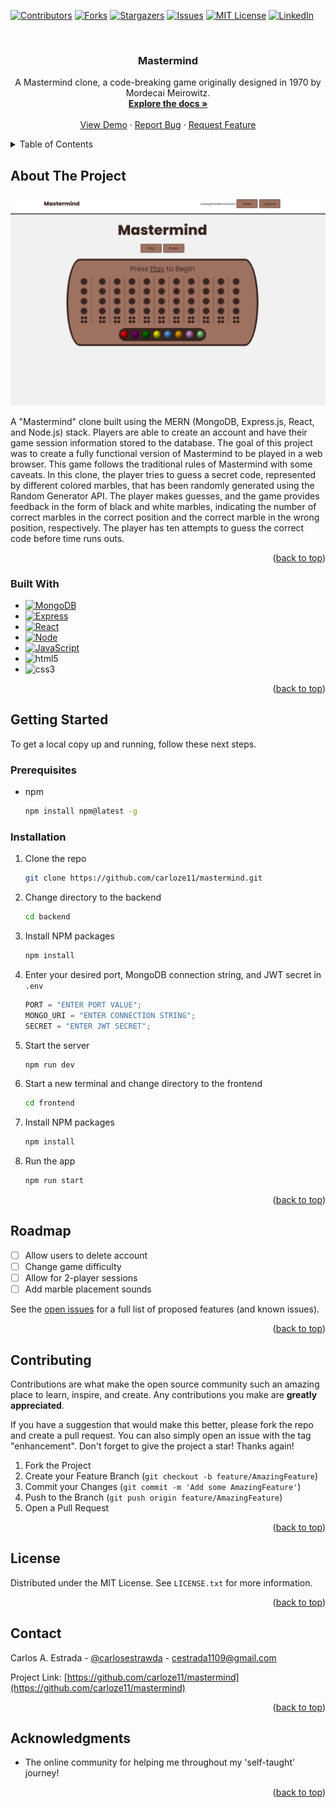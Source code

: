 <a name="readme-top"></a>

<!-- PROJECT SHIELDS -->

[![Contributors][contributors-shield]][contributors-url]
[![Forks][forks-shield]][forks-url]
[![Stargazers][stars-shield]][stars-url]
[![Issues][issues-shield]][issues-url]
[![MIT License][license-shield]](./LICENSE.txt)
[![LinkedIn][linkedin-shield]][linkedin-url]

<!-- PROJECT LOGO -->
<br />
<div align="center">
  <!-- <a href="https://github.com/carloze11/mastermind">
    <img src="images/logo.png" alt="Logo" width="80" height="80">
  </a> -->

<h3 align="center">Mastermind</h3>

  <p align="center">
  A Mastermind clone, a code-breaking game originally designed in 1970 by Mordecai Meirowitz.  
    <br />
    <a href="https://github.com/carloze11/mastermind"><strong>Explore the docs »</strong></a>
    <br />
    <br />
    <a href="https://github.com/carloze11/mastermind">View Demo</a>
    ·
    <a href="https://github.com/carloze11/mastermind/issues">Report Bug</a>
    ·
    <a href="https://github.com/carloze11/mastermind/issues">Request Feature</a>
  </p>
</div>

<!-- TABLE OF CONTENTS -->
<details>
  <summary>Table of Contents</summary>
  <ol>
    <li>
      <a href="#about-the-project">About The Project</a>
      <ul>
        <li><a href="#built-with">Built With</a></li>
      </ul>
    </li>
    <li>
      <a href="#getting-started">Getting Started</a>
      <ul>
        <li><a href="#prerequisites">Prerequisites</a></li>
        <li><a href="#installation">Installation</a></li>
      </ul>
    </li>
    <li><a href="#usage">Usage</a></li>
    <li><a href="#roadmap">Roadmap</a></li>
    <li><a href="#contributing">Contributing</a></li>
    <li><a href="#license">License</a></li>
    <li><a href="#contact">Contact</a></li>
    <li><a href="#acknowledgments">Acknowledgments</a></li>
  </ol>
</details>

<!-- ABOUT THE PROJECT -->

## About The Project

![Project Screen Shot][project-screenshot] <!-- (https://example.com) -->

A "Mastermind" clone built using the MERN (MongoDB, Express.js, React, and Node.js) stack. Players are able to create an account and have their game session information stored to the database. The goal of this project was to create a fully functional version of Mastermind to be played in a web browser. This game follows the traditional rules of Mastermind with some caveats. In this clone, the player tries to guess a secret code, represented by different colored marbles, that has been randomly generated using the Random Generator API. The player makes guesses, and the game provides feedback in the form of black and white marbles, indicating the number of correct marbles in the correct position and the correct marble in the wrong position, respectively. The player has ten attempts to guess the correct code before time runs outs.

<p align="right">(<a href="#readme-top">back to top</a>)</p>

### Built With

-   [![MongoDB][mongodb.com]][mongodb-url]
-   [![Express][express.js]][express-url]
-   [![React][react]][express-url]
-   [![Node][node.js]][node-url]
-   [![JavaScript][javascript.com]][javascript-url]
-   ![html5]
-   ![css3]

<p align="right">(<a href="#readme-top">back to top</a>)</p>

<!-- GETTING STARTED -->

## Getting Started

To get a local copy up and running, follow these next steps.

### Prerequisites

-   npm
    ```sh
    npm install npm@latest -g
    ```

### Installation

1. Clone the repo
    ```sh
    git clone https://github.com/carloze11/mastermind.git
    ```
2. Change directory to the backend
    ```sh
    cd backend
    ```
3. Install NPM packages
    ```sh
    npm install
    ```
4. Enter your desired port, MongoDB connection string, and JWT secret in `.env`
    ```js
    PORT = "ENTER PORT VALUE";
    MONGO_URI = "ENTER CONNECTION STRING";
    SECRET = "ENTER JWT SECRET";
    ```
5. Start the server
    ```sh
    npm run dev
    ```
6. Start a new terminal and change directory to the frontend
    ```sh
    cd frontend
    ```
7. Install NPM packages
    ```sh
    npm install
    ```
8. Run the app
    ```sh
    npm run start
    ```

<p align="right">(<a href="#readme-top">back to top</a>)</p>

<!-- ROADMAP -->

## Roadmap

-   [ ] Allow users to delete account
-   [ ] Change game difficulty
-   [ ] Allow for 2-player sessions
-   [ ] Add marble placement sounds

See the [open issues](https://github.com/carloze11/mastermind/issues) for a full list of proposed features (and known issues).

<p align="right">(<a href="#readme-top">back to top</a>)</p>

<!-- CONTRIBUTING -->

## Contributing

Contributions are what make the open source community such an amazing place to learn, inspire, and create. Any contributions you make are **greatly appreciated**.

If you have a suggestion that would make this better, please fork the repo and create a pull request. You can also simply open an issue with the tag "enhancement".
Don't forget to give the project a star! Thanks again!

1. Fork the Project
2. Create your Feature Branch (`git checkout -b feature/AmazingFeature`)
3. Commit your Changes (`git commit -m 'Add some AmazingFeature'`)
4. Push to the Branch (`git push origin feature/AmazingFeature`)
5. Open a Pull Request

<p align="right">(<a href="#readme-top">back to top</a>)</p>

<!-- LICENSE -->

## License

Distributed under the MIT License. See `LICENSE.txt` for more information.

<p align="right">(<a href="#readme-top">back to top</a>)</p>

<!-- CONTACT -->

## Contact

Carlos A. Estrada - [@carlosestrawda](https://twitter.com/carlosestrawda) - cestrada1109@gmail.com

Project Link: [https://github.com/carloze11/mastermind](https://github.com/carloze11/mastermind)

<p align="right">(<a href="#readme-top">back to top</a>)</p>

<!-- ACKNOWLEDGMENTS -->

## Acknowledgments

-   The online community for helping me throughout my 'self-taught' journey!

<p align="right">(<a href="#readme-top">back to top</a>)</p>

<!-- MARKDOWN LINKS & IMAGES -->
<!-- https://www.markdownguide.org/basic-syntax/#reference-style-links -->

[contributors-shield]: https://img.shields.io/github/contributors/carloze11/mastermind.svg?style=for-the-badge
[contributors-url]: https://github.com/carloze11/mastermind/graphs/contributors
[forks-shield]: https://img.shields.io/github/forks/carloze11/mastermind.svg?style=for-the-badge
[forks-url]: https://github.com/carloze11/mastermind/network/members
[stars-shield]: https://img.shields.io/github/stars/carloze11/mastermind.svg?style=for-the-badge
[stars-url]: https://github.com/carloze11/mastermind/stargazers
[issues-shield]: https://img.shields.io/github/issues/carloze11/mastermind.svg?style=for-the-badge
[issues-url]: https://github.com/carloze11/mastermind/issues
[license-shield]: https://img.shields.io/github/license/carloze11/mastermind.svg?style=for-the-badge
[license-url]: https://github.com/carloze11/mastermind/blob/master/LICENSE.txt
[linkedin-shield]: https://img.shields.io/badge/-LinkedIn-black.svg?style=for-the-badge&logo=linkedin&colorB=555
[linkedin-url]: https://linkedin.com/in/carlosxestrada
[project-screenshot]: /frontend/public/mastermind-screenshot.png
[node.js]: https://img.shields.io/badge/node.js-6DA55F?style=for-the-badge&logo=node.js&logoColor=white
[node-url]: https://nodejs.org/en/
[express.js]: https://img.shields.io/badge/express.js-%23404d59.svg?style=for-the-badge&logo=express&logoColor=%2361DAFB
[express-url]: https://expressjs.com/
[npm]: https://img.shields.io/badge/NPM-%23000000.svg?style=for-the-badge&logo=npm&logoColor=white
[npm-url]: https://www.npmjs.com/
[mongodb.com]: https://img.shields.io/badge/MongoDB-%234ea94b.svg?style=for-the-badge&logo=mongodb&logoColor=white
[mongodb-url]: https://www.mongodb.com/
[react]: https://img.shields.io/badge/react-%2320232a.svg?style=for-the-badge&logo=react&logoColor=%2361DAFB
[javascript.com]: https://img.shields.io/badge/javascript-%23323330.svg?style=for-the-badge&logo=javascript&logoColor=%23F7DF1E
[javascript-url]: https://www.javascript.com/
[html5]: https://img.shields.io/badge/html5-%23E34F26.svg?style=for-the-badge&logo=html5&logoColor=white
[css3]: https://img.shields.io/badge/css3-%231572B6.svg?style=for-the-badge&logo=css3&logoColor=white
